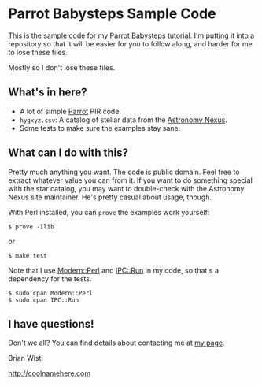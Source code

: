 # Parrot Babysteps Sample Code

[Parrot Babysteps tutorial]: http://coolnamehere.com/geekery/parrot/learn/
[Astronomy Nexus]: http://astronexus.com
[Parrot]: http://parrot.org
[My page]: http://coolnamehere.com/brian

This is the sample code for my [Parrot Babysteps tutorial][]. I'm putting
it into a repository so that it will be easier for you to follow along,
and harder for me to lose these files.

Mostly so I don't lose these files.

## What's in here?

* A lot of simple [Parrot][] PIR code.
* `hygxyz.csv`: A catalog of stellar data from the [Astronomy Nexus][].
* Some tests to make sure the examples stay sane.

## What can I do with this?

Pretty much anything you want. The code is public domain. Feel free to
extract whatever value you can from it. If you want to do something
special with the star catalog, you may want to double-check with the
Astronomy Nexus site maintainer. He's pretty casual about usage, though.

With Perl installed, you can `prove` the examples work yourself:

    $ prove -Ilib

or

    $ make test

[Modern::Perl]: http://search.cpan.org/~chromatic/Modern-Perl-1.03/
[IPC::Run]: http://search.cpan.org/~toddr/IPC-Run-0.89/

Note that I use [Modern::Perl] and [IPC::Run][] in my code, so that's a dependency for the tests.

    $ sudo cpan Modern::Perl
    $ sudo cpan IPC::Run

## I have questions!

Don't we all? You can find details about contacting me at [my page][].

Brian Wisti

<http://coolnamehere.com>
